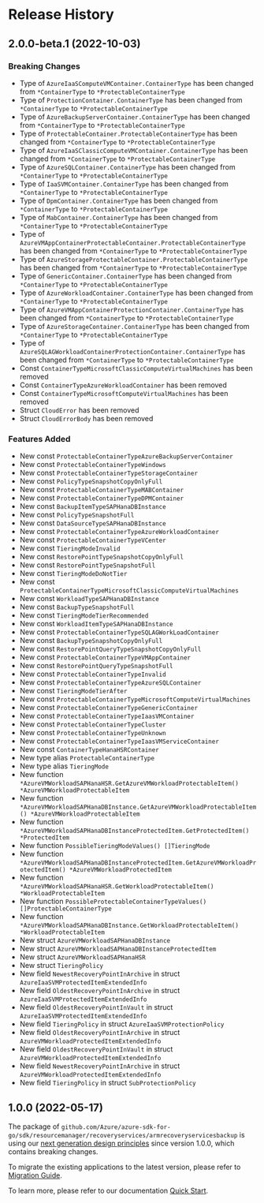 # Release History

## 2.0.0-beta.1 (2022-10-03)
### Breaking Changes

- Type of `AzureIaaSComputeVMContainer.ContainerType` has been changed from `*ContainerType` to `*ProtectableContainerType`
- Type of `ProtectionContainer.ContainerType` has been changed from `*ContainerType` to `*ProtectableContainerType`
- Type of `AzureBackupServerContainer.ContainerType` has been changed from `*ContainerType` to `*ProtectableContainerType`
- Type of `ProtectableContainer.ProtectableContainerType` has been changed from `*ContainerType` to `*ProtectableContainerType`
- Type of `AzureIaaSClassicComputeVMContainer.ContainerType` has been changed from `*ContainerType` to `*ProtectableContainerType`
- Type of `AzureSQLContainer.ContainerType` has been changed from `*ContainerType` to `*ProtectableContainerType`
- Type of `IaaSVMContainer.ContainerType` has been changed from `*ContainerType` to `*ProtectableContainerType`
- Type of `DpmContainer.ContainerType` has been changed from `*ContainerType` to `*ProtectableContainerType`
- Type of `MabContainer.ContainerType` has been changed from `*ContainerType` to `*ProtectableContainerType`
- Type of `AzureVMAppContainerProtectableContainer.ProtectableContainerType` has been changed from `*ContainerType` to `*ProtectableContainerType`
- Type of `AzureStorageProtectableContainer.ProtectableContainerType` has been changed from `*ContainerType` to `*ProtectableContainerType`
- Type of `GenericContainer.ContainerType` has been changed from `*ContainerType` to `*ProtectableContainerType`
- Type of `AzureWorkloadContainer.ContainerType` has been changed from `*ContainerType` to `*ProtectableContainerType`
- Type of `AzureVMAppContainerProtectionContainer.ContainerType` has been changed from `*ContainerType` to `*ProtectableContainerType`
- Type of `AzureStorageContainer.ContainerType` has been changed from `*ContainerType` to `*ProtectableContainerType`
- Type of `AzureSQLAGWorkloadContainerProtectionContainer.ContainerType` has been changed from `*ContainerType` to `*ProtectableContainerType`
- Const `ContainerTypeMicrosoftClassicComputeVirtualMachines` has been removed
- Const `ContainerTypeAzureWorkloadContainer` has been removed
- Const `ContainerTypeMicrosoftComputeVirtualMachines` has been removed
- Struct `CloudError` has been removed
- Struct `CloudErrorBody` has been removed

### Features Added

- New const `ProtectableContainerTypeAzureBackupServerContainer`
- New const `ProtectableContainerTypeWindows`
- New const `ProtectableContainerTypeStorageContainer`
- New const `PolicyTypeSnapshotCopyOnlyFull`
- New const `ProtectableContainerTypeMABContainer`
- New const `ProtectableContainerTypeDPMContainer`
- New const `BackupItemTypeSAPHanaDBInstance`
- New const `PolicyTypeSnapshotFull`
- New const `DataSourceTypeSAPHanaDBInstance`
- New const `ProtectableContainerTypeAzureWorkloadContainer`
- New const `ProtectableContainerTypeVCenter`
- New const `TieringModeInvalid`
- New const `RestorePointTypeSnapshotCopyOnlyFull`
- New const `RestorePointTypeSnapshotFull`
- New const `TieringModeDoNotTier`
- New const `ProtectableContainerTypeMicrosoftClassicComputeVirtualMachines`
- New const `WorkloadTypeSAPHanaDBInstance`
- New const `BackupTypeSnapshotFull`
- New const `TieringModeTierRecommended`
- New const `WorkloadItemTypeSAPHanaDBInstance`
- New const `ProtectableContainerTypeSQLAGWorkLoadContainer`
- New const `BackupTypeSnapshotCopyOnlyFull`
- New const `RestorePointQueryTypeSnapshotCopyOnlyFull`
- New const `ProtectableContainerTypeVMAppContainer`
- New const `RestorePointQueryTypeSnapshotFull`
- New const `ProtectableContainerTypeInvalid`
- New const `ProtectableContainerTypeAzureSQLContainer`
- New const `TieringModeTierAfter`
- New const `ProtectableContainerTypeMicrosoftComputeVirtualMachines`
- New const `ProtectableContainerTypeGenericContainer`
- New const `ProtectableContainerTypeIaasVMContainer`
- New const `ProtectableContainerTypeCluster`
- New const `ProtectableContainerTypeUnknown`
- New const `ProtectableContainerTypeIaasVMServiceContainer`
- New const `ContainerTypeHanaHSRContainer`
- New type alias `ProtectableContainerType`
- New type alias `TieringMode`
- New function `*AzureVMWorkloadSAPHanaHSR.GetAzureVMWorkloadProtectableItem() *AzureVMWorkloadProtectableItem`
- New function `*AzureVMWorkloadSAPHanaDBInstance.GetAzureVMWorkloadProtectableItem() *AzureVMWorkloadProtectableItem`
- New function `*AzureVMWorkloadSAPHanaDBInstanceProtectedItem.GetProtectedItem() *ProtectedItem`
- New function `PossibleTieringModeValues() []TieringMode`
- New function `*AzureVMWorkloadSAPHanaDBInstanceProtectedItem.GetAzureVMWorkloadProtectedItem() *AzureVMWorkloadProtectedItem`
- New function `*AzureVMWorkloadSAPHanaHSR.GetWorkloadProtectableItem() *WorkloadProtectableItem`
- New function `PossibleProtectableContainerTypeValues() []ProtectableContainerType`
- New function `*AzureVMWorkloadSAPHanaDBInstance.GetWorkloadProtectableItem() *WorkloadProtectableItem`
- New struct `AzureVMWorkloadSAPHanaDBInstance`
- New struct `AzureVMWorkloadSAPHanaDBInstanceProtectedItem`
- New struct `AzureVMWorkloadSAPHanaHSR`
- New struct `TieringPolicy`
- New field `NewestRecoveryPointInArchive` in struct `AzureIaaSVMProtectedItemExtendedInfo`
- New field `OldestRecoveryPointInArchive` in struct `AzureIaaSVMProtectedItemExtendedInfo`
- New field `OldestRecoveryPointInVault` in struct `AzureIaaSVMProtectedItemExtendedInfo`
- New field `TieringPolicy` in struct `AzureIaaSVMProtectionPolicy`
- New field `OldestRecoveryPointInArchive` in struct `AzureVMWorkloadProtectedItemExtendedInfo`
- New field `OldestRecoveryPointInVault` in struct `AzureVMWorkloadProtectedItemExtendedInfo`
- New field `NewestRecoveryPointInArchive` in struct `AzureVMWorkloadProtectedItemExtendedInfo`
- New field `TieringPolicy` in struct `SubProtectionPolicy`


## 1.0.0 (2022-05-17)

The package of `github.com/Azure/azure-sdk-for-go/sdk/resourcemanager/recoveryservices/armrecoveryservicesbackup` is using our [next generation design principles](https://azure.github.io/azure-sdk/general_introduction.html) since version 1.0.0, which contains breaking changes.

To migrate the existing applications to the latest version, please refer to [Migration Guide](https://aka.ms/azsdk/go/mgmt/migration).

To learn more, please refer to our documentation [Quick Start](https://aka.ms/azsdk/go/mgmt).